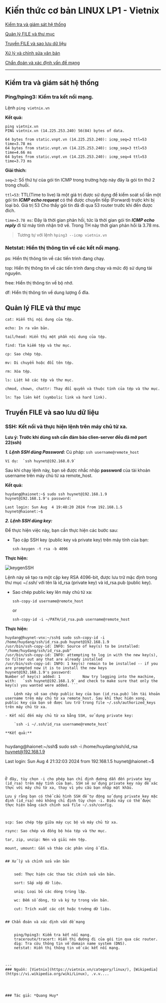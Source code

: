 # Kiến thức cơ bản LINUX LP1 - Vietnix

[Kiểm tra và giám sát hệ thống](https://github.com/lamianguyen99/fudamental2-vietnix?tab=readme-ov-file#ki%E1%BB%83m-tra-v%C3%A0-gi%C3%A1m-s%C3%A1t-h%E1%BB%87-th%E1%BB%91ng)

[Quản lý FILE và thư mục](https://github.com/lamianguyen99/fudamental2-vietnix/tree/main?tab=readme-ov-file#qu%E1%BA%A3n-l%C3%BD-file-v%C3%A0-th%C6%B0-m%E1%BB%A5c)

[Truyền FILE và sao lưu dữ liệu](https://github.com/lamianguyen99/fudamental2-vietnix?tab=readme-ov-file#truy%E1%BB%81n-file-v%C3%A0-sao-l%C6%B0u-d%E1%BB%AF-li%E1%BB%87u)

[Xử lý và chỉnh sửa văn bản](https://github.com/lamianguyen99/fudamental2-vietnix?tab=readme-ov-file#x%E1%BB%AD-l%C3%BD-v%C3%A0-ch%E1%BB%89nh-s%E1%BB%ADa-v%C4%83n-b%E1%BA%A3n)

[Chẩn đoán và xác định vấn đề mạng](https://github.com/lamianguyen99/fudamental2-vietnix?tab=readme-ov-file#ch%E1%BA%A9n-%C4%91o%C3%A1n-v%C3%A0-x%C3%A1c-%C4%91%E1%BB%8Bnh-v%E1%BA%A5n-%C4%91%E1%BB%81-m%E1%BA%A1ng)

---

## Kiểm tra và giám sát hệ thống

    
### Ping/hping3: Kiểm tra kết nối mạng.

Lệnh `ping vietnix.vn` 
    
**Kết quả:**

```
ping vietnix.vn
PING vietnix.vn (14.225.253.240) 56(84) bytes of data.

64 bytes from static.vnpt.vn (14.225.253.240): icmp_seq=2 ttl=53 time=3.78 ms
64 bytes from static.vnpt.vn (14.225.253.240): icmp_seq=3 ttl=53 time=4.66 ms
64 bytes from static.vnpt.vn (14.225.253.240): icmp_seq=4 ttl=53 time=3.73 ms
```

**Giải thích:**
    
`seq=2`: Số thứ tự của gói tin ICMP trong trường hợp này đây là gói tin thứ 2 trong chuỗi.

`ttl=53`: TTL(Time to live) là một giá trị được sử dụng để kiểm soát số lần một gói tin ***ICMP echo request*** có thể được chuyển tiếp (Forward) trước khi bị loại bỏ. Giá trị 53 Cho thấy gói tin đã đi qua 53 router trước khi đến được đích.

`time=3.78 ms`: Đây là thời gian phản hồi, tức là thời gian gói tin ***ICMP echo reply*** đi từ máy tính nhận trở về. Trong TH này thời gian phản hồi là 3.78 ms.

> Tương tự với lệnh `hping3 --icmp vietnix.vn`

### Netstat: Hiển thị thông tin về các kết nối mạng.



ps: Hiển thị thông tin về các tiến trình đang chạy.
    
top: Hiển thị thông tin về các tiến trình đang chạy và mức độ sử dụng tài nguyên.
    
free: Hiển thị thông tin về bộ nhớ.

df: Hiển thị thông tin về dung lượng ổ đĩa.


## Quản lý FILE và thư mục

    cat: Hiển thị nội dung của tệp.
    
    echo: In ra văn bản.
    
    tail/head: Hiển thị một phần nội dung của tệp.
   
    find: Tìm kiếm tệp và thư mục.
   
    cp: Sao chép tệp.
   
    mv: Di chuyển hoặc đổi tên tệp.
   
    rm: Xóa tệp.
    
    ls: Liệt kê các tệp và thư mục.
   
    chmod, chown, chattr: Thay đổi quyền và thuộc tính của tệp và thư mục.
    
    ln: Tạo liên kết (symbolic link và hard link).



## Truyền FILE và sao lưu dữ liệu


### SSH: Kết nối và thực hiện lệnh trên máy chủ từ xa.

**Lưu ý: Trước khi dùng ssh cần đảm bảo clien-server đều đã mở port 22(ssh)**

***1. Lệnh SSH dùng Password:***
    Cú pháp: `ssh username@remote_host`
   
    Ví dụ:  `ssh huynet@192.168.0.9`

   Sau khi chạy lệnh này, bạn sẽ được nhắc nhập **password** của tài khoản username trên máy chủ từ xa remote_host.
   
   **Kết quả:**
   
   ```
   huydang@haionet:~$ sudo ssh huynet@192.168.1.9
   huynet@192.168.1.9's password: 

   Last login: Sun Aug  4 19:48:20 2024 from 192.168.1.5
   huynet@haionet:~$ 
   ```
   
***2. Lệnh SSH dùng key:***

Để thực hiện việc này, bạn cần thực hiện các bước sau:

- Tạo cặp SSH key (public key và private key) trên máy tính của bạn:

    `ssh-keygen -t rsa -b 4096`

**Thực hiện:**

![keygenSSH](https://github.com/user-attachments/assets/d1b3d535-0227-433e-9359-6d04d00d3ec9)


   Lệnh này sẽ tạo ra một cặp key RSA 4096-bit, được lưu trữ mặc định trong thư mục ~/.ssh/ với tên là id_rsa (private key) và id_rsa.pub (public key).

- Sao chép public key lên máy chủ từ xa:

    `ssh-copy-id username@remote_host`

    or

    `ssh-copy-id -i ~/PATH/id_rsa.pub username@remote_host`

**Thực hiện:**

```
huydang@huynet-vnx:~/ssh$ sudo ssh-copy-id -i /home/huydang/ssh/id_rsa.pub huynet@192.168.1.9                                                                   /usr/bin/ssh-copy-id: INFO: Source of key(s) to be installed: "/home/huydang/ssh/id_rsa.pub"                                                                    /usr/bin/ssh-copy-id: INFO: attempting to log in with the new key(s), to filter out any that are already installed                                              /usr/bin/ssh-copy-id: INFO: 1 key(s) remain to be installed -- if you are prompted now it is to install the new keys                                            
huynet@192.168.1.9's password:                                                         Number of key(s) added: 1          Now try logging into the machine, with:   `ssh huynet@192.168.1.9` and check to make sure that only the key(s) you wanted were added. ```                                          

    Lệnh này sẽ sao chép public key của bạn (id_rsa.pub) lên tài khoản username trên máy chủ từ xa remote_host. Sau khi thực hiện xong, public key của bạn sẽ được lưu trữ trong file ~/.ssh/authorized_keys trên máy chủ từ xa.

- Kết nối đến máy chủ từ xa bằng SSH, sử dụng private key:

    `ssh -i ~/.ssh/id_rsa username@remote_host`

**Kết quả:**
   
```
huydang@haionet:~/ssh$ sudo ssh -i /home/huydang/ssh/id_rsa huynet@192.168.1.9 

Last login: Sun Aug  4 21:32:03 2024 from 192.168.1.5
huynet@haionet:~$ 
```


Ở đây, tùy chọn -i cho phép bạn chỉ định đường dẫn đến private key (id_rsa) trên máy tính của bạn. SSH sẽ sử dụng private key này để xác thực với máy chủ từ xa, thay vì yêu cầu bạn nhập mật khẩu.

Lưu ý rằng bạn có thể cấu hình SSH để tự động sử dụng private key mặc định (id_rsa) nếu không chỉ định tùy chọn -i. Điều này có thể được thực hiện bằng cách chỉnh sửa file ~/.ssh/config.


    
scp: Sao chép tệp giữa máy cục bộ và máy chủ từ xa.
   
rsync: Sao chép và đồng bộ hóa tệp và thư mục.
   
tar, zip, unzip: Nén và giải nén tệp.
    
mount, umount: Gắn và tháo các phân vùng ổ đĩa.


## Xử lý và chỉnh sửa văn bản

  
    sed: Thực hiện các thao tác chỉnh sửa văn bản.
   
    sort: Sắp xếp dữ liệu.
    
    uniq: Loại bỏ các dòng trùng lặp.
   
    wc: Đếm số dòng, từ và ký tự trong văn bản.
  
    cut: Trích xuất các cột hoặc trường dữ liệu.


## Chẩn đoán và xác định vấn đề mạng


    ping/hping3: Kiểm tra kết nối mạng.
    traceroute/tracert: Hiển thị đường đi của gói tin qua các router.
    dig: Tra cứu thông tin về domain name system (DNS).
    netstat: Hiển thị thông tin về các kết nối mạng.



---
### Nguồn: [Vietnix](https://vietnix.vn/category/linux/), [Wikipedia](https://vi.wikipedia.org/wiki/Linux), .v.v.... 




### Tác giả: *Quang Huy* 
